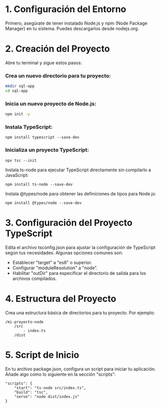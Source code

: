 # 1. Configuración del Entorno
Primero, asegúrate de tener instalado Node.js y npm (Node Package Manager) en tu sistema. Puedes descargarlos desde nodejs.org.

# 2. Creación del Proyecto

Abre tu terminal y sigue estos pasos:

### Crea un nuevo directorio para tu proyecto:
```bash
mkdir sql-app
cd sql-app
```

### Inicia un nuevo proyecto de Node.js:

```bash
npm init -y
```
### Instala TypeScript:

```
npm install typescript --save-dev
```

### Inicializa un proyecto TypeScript:

```
npx tsc --init
```
Instala ts-node para ejecutar TypeScript directamente sin compilarlo a JavaScript:

```
npm install ts-node --save-dev
```

Instala @types/node para obtener las definiciones de tipos para Node.js:

```
npm install @types/node --save-dev
```

# 3. Configuración del Proyecto TypeScript
Edita el archivo tsconfig.json para ajustar la configuración de TypeScript según tus necesidades. Algunas opciones comunes son:

- Establecer "target" a "es6" o superior.
- Configurar "moduleResolution" a "node".
- Habilitar "outDir" para especificar el directorio de salida para los archivos compilados.

# 4. Estructura del Proyecto

Crea una estructura básica de directorios para tu proyecto. Por ejemplo:

```
/mi-proyecto-node
    /src
        - index.ts
    /dist
```

# 5. Script de Inicio

En tu archivo package.json, configura un script para iniciar tu aplicación. Añade algo como lo siguiente en la sección "scripts":

```
"scripts": {
    "start": "ts-node src/index.ts",
    "build": "tsc",
    "serve": "node dist/index.js"
}
```